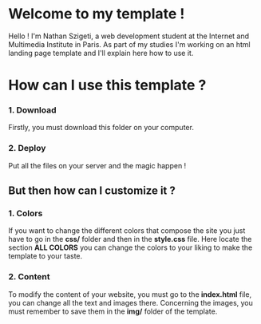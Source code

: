 # Welcome to my template !

Hello ! I'm Nathan Szigeti, a web development student at the Internet and Multimedia Institute in Paris. As part of my studies I'm working on an html landing page template and I'll explain here how to use it.


# How can I use this template ?
### 1. Download

Firstly, you must download this folder on your computer.

### 2. Deploy
Put all the files  on your server and the magic happen !

## But then how can I customize it ?
### 1. Colors
If you want to change the different colors that compose the site you just have to go in the **css/** folder and then in the **style.css** file. Here locate the section **ALL COLORS** you can change the colors to your liking to make the template to your taste.
### 2. Content
To modify the content of your website, you must go to the **index.html** file, you can change all the text and images there.
Concerning the images, you must remember to save them in the **img/** folder of the template.